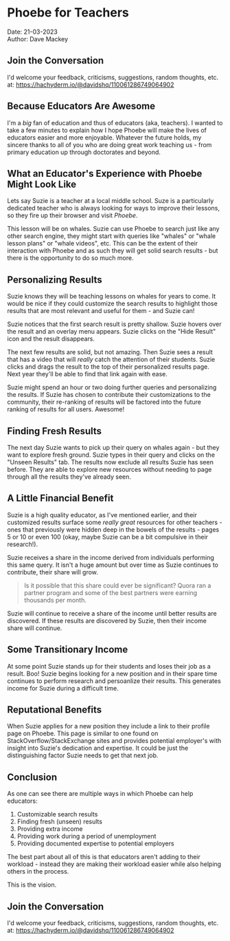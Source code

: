 # Phoebe for Teachers
Date: 21-03-2023  
Author: Dave Mackey

## Join the Conversation
I'd welcome your feedback, criticisms, suggestions, random thoughts, etc. at: https://hachyderm.io/@davidshq/110061286749064902

## Because Educators Are Awesome
I'm a *big* fan of education and thus of educators (aka, teachers). I wanted to take a few minutes to explain how I hope Phoebe will make the lives of educators easier and more enjoyable. Whatever the future holds, my sincere thanks to all of you who are doing great work teaching us - from primary education up through doctorates and beyond.

## What an Educator's Experience with Phoebe Might Look Like
Lets say Suzie is a teacher at a local middle school. Suze is a particularly dedicated teacher who is always looking for ways to improve their lessons, so they fire up their browser and visit *Phoebe*.

This lesson will be on whales. Suzie can use Phoebe to search just like any other search engine, they might start with queries like "whales" or "whale lesson plans" or "whale videos", etc. This can be the extent of their interaction with Phoebe and as such they will get solid search results - but there is the opportunity to do so much more.

## Personalizing Results
Suzie knows they will be teaching lessons on whales for years to come. It would be nice if they could customize the search results to highlight those results that are most relevant and useful for them - and Suzie can!

Suzie notices that the first search result is pretty shallow. Suzie hovers over the result and an overlay menu appears. Suzie clicks on the "Hide Result" icon and the result disappears.

The next few results are solid, but not amazing. Then Suzie sees a result that has a video that will *really* catch the attention of their students. Suzie clicks and drags the result to the top of their personalized results page. Next year they'll be able to find that link again with ease.

Suzie might spend an hour or two doing further queries and personalizing the results. If Suzie has chosen to contribute their customizations to the community, their re-ranking of results will be factored into the future ranking of results for all users. Awesome!

## Finding Fresh Results
The next day Suzie wants to pick up their query on whales again - but they want to explore fresh ground. Suzie types in their query and clicks on the "Unseen Results" tab. The results now exclude all results Suzie has seen before. They are able to explore new resources without needing to page through all the results they've already seen.

## A Little Financial Benefit
Suzie is a high quality educator, as I've mentioned earlier, and their customized results surface some *really great* resources for other teachers - ones that previously were hidden deep in the bowels of the results - pages 5 or 10 or even 100 (okay, maybe Suzie can be a bit compulsive in their research!).

Suzie receives a share in the income derived from individuals performing this same query. It isn't a huge amount but over time as Suzie continues to contribute, their share will grow.

> Is it possible that this share could ever be significant? Quora ran a partner program and some of the best partners were earning thousands per month. 

Suzie will continue to receive a share of the income until better results are discovered. If these results are discovered by Suzie, then their income share will continue.

## Some Transitionary Income
At some point Suzie stands up for their students and loses their job as a result. Boo! Suzie begins looking for a new position and in their spare time continues to perform research and persoanlize their results. This generates income for Suzie during a difficult time.

## Reputational Benefits
When Suzie applies for a new position they include a link to their profile page on Phoebe. This page is similar to one found on StackOverflow/StackExchange sites and provides potential employer's with insight into Suzie's dedication and expertise. It could be just the distinguishing factor Suzie needs to get that next job.

## Conclusion
As one can see there are multiple ways in which Phoebe can help educators:
1. Customizable search results
2. Finding fresh (unseen) results
3. Providing extra income
4. Providing work during a period of unemployment
5. Providing documented expertise to potential employers

The best part about all of this is that educators aren't adding to their workload - instead they are making their workload easier while also helping others in the process.

This is the vision.

## Join the Conversation
I'd welcome your feedback, criticisms, suggestions, random thoughts, etc. at: https://hachyderm.io/@davidshq/110061286749064902